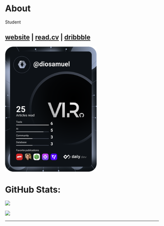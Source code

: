# About
Student

[website](https://vsam.my.id) |
[read.cv](https://vsam.my.id) |
[dribbble](https://dribbble.com/diosamuel)
---
<a href="https://app.daily.dev/diosamuel"><img src="./devcard.svg" width="300" alt="Samuel's Dev Card"/></a>

# GitHub Stats:
![](https://github-readme-stats.vercel.app/api?username=diosamuel&theme=dark&hide_border=false&include_all_commits=true&count_private=true)

![](https://github-readme-stats.vercel.app/api/top-langs/?username=diosamuel&theme=dark&hide_border=false&include_all_commits=true&count_private=true&layout=compact)

---

<!-- Proudly created with GPRM ( https://gprm.itsvg.in ) -->

